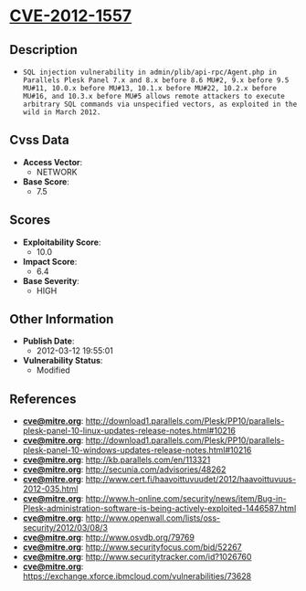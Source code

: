 
# [CVE-2012-1557](http://download1.parallels.com/Plesk/PP10/parallels-plesk-panel-10-linux-updates-release-notes.html#10216)

## Description

- `SQL injection vulnerability in admin/plib/api-rpc/Agent.php in Parallels Plesk Panel 7.x and 8.x before 8.6 MU#2, 9.x before 9.5 MU#11, 10.0.x before MU#13, 10.1.x before MU#22, 10.2.x before MU#16, and 10.3.x before MU#5 allows remote attackers to execute arbitrary SQL commands via unspecified vectors, as exploited in the wild in March 2012.`

## Cvss Data

- **Access Vector**:
  - NETWORK
- **Base Score**:
  - 7.5

## Scores

- **Exploitability Score**:
  - 10.0
- **Impact Score**:
  - 6.4
- **Base Severity**:
  - HIGH

## Other Information

- **Publish Date**:
  - 2012-03-12 19:55:01
- **Vulnerability Status**:
  - Modified

## References

- **cve@mitre.org**: http://download1.parallels.com/Plesk/PP10/parallels-plesk-panel-10-linux-updates-release-notes.html#10216
- **cve@mitre.org**: http://download1.parallels.com/Plesk/PP10/parallels-plesk-panel-10-windows-updates-release-notes.html#10216
- **cve@mitre.org**: http://kb.parallels.com/en/113321
- **cve@mitre.org**: http://secunia.com/advisories/48262
- **cve@mitre.org**: http://www.cert.fi/haavoittuvuudet/2012/haavoittuvuus-2012-035.html
- **cve@mitre.org**: http://www.h-online.com/security/news/item/Bug-in-Plesk-administration-software-is-being-actively-exploited-1446587.html
- **cve@mitre.org**: http://www.openwall.com/lists/oss-security/2012/03/08/3
- **cve@mitre.org**: http://www.osvdb.org/79769
- **cve@mitre.org**: http://www.securityfocus.com/bid/52267
- **cve@mitre.org**: http://www.securitytracker.com/id?1026760
- **cve@mitre.org**: https://exchange.xforce.ibmcloud.com/vulnerabilities/73628
